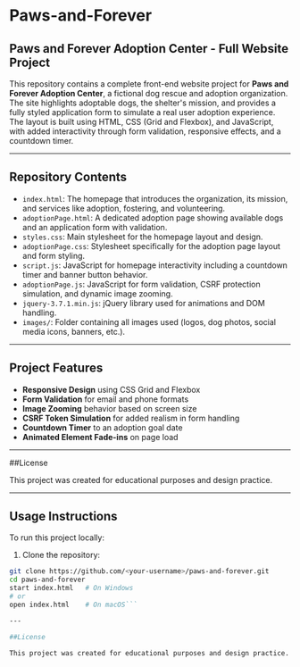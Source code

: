 # Paws-and-Forever

## Paws and Forever Adoption Center - Full Website Project

This repository contains a complete front-end website project for **Paws and Forever Adoption Center**, a fictional dog rescue and adoption organization. The site highlights adoptable dogs, the shelter's mission, and provides a fully styled application form to simulate a real user adoption experience. The layout is built using HTML, CSS (Grid and Flexbox), and JavaScript, with added interactivity through form validation, responsive effects, and a countdown timer.

---

## Repository Contents

- `index.html`: The homepage that introduces the organization, its mission, and services like adoption, fostering, and volunteering.
- `adoptionPage.html`: A dedicated adoption page showing available dogs and an application form with validation.
- `styles.css`: Main stylesheet for the homepage layout and design.
- `adoptionPage.css`: Stylesheet specifically for the adoption page layout and form styling.
- `script.js`: JavaScript for homepage interactivity including a countdown timer and banner button behavior.
- `adoptionPage.js`: JavaScript for form validation, CSRF protection simulation, and dynamic image zooming.
- `jquery-3.7.1.min.js`: jQuery library used for animations and DOM handling.
- `images/`: Folder containing all images used (logos, dog photos, social media icons, banners, etc.).

---

## Project Features

- **Responsive Design** using CSS Grid and Flexbox
- **Form Validation** for email and phone formats
- **Image Zooming** behavior based on screen size
- **CSRF Token Simulation** for added realism in form handling
- **Countdown Timer** to an adoption goal date
- **Animated Element Fade-ins** on page load

---

##License

This project was created for educational purposes and design practice.

---

## Usage Instructions

To run this project locally:

1. Clone the repository:
```bash
git clone https://github.com/<your-username>/paws-and-forever.git
cd paws-and-forever
start index.html   # On Windows
# or
open index.html    # On macOS```

---

##License

This project was created for educational purposes and design practice.
